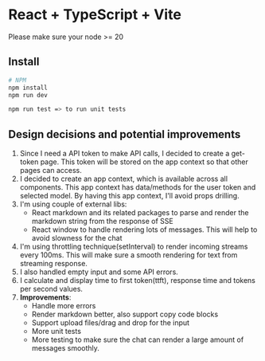 # React + TypeScript + Vite

Please make sure your node >= 20

## Install

```bash
# NPM
npm install
npm run dev

npm run test => to run unit tests
```

## Design decisions and potential improvements

1. Since I need a API token to make API calls, I decided to create a get-token page. This token will be stored on the app context so that other pages can access.
2. I decided to create an app context, which is available across all components. This app context has data/methods for the user token and selected model. By
   having this app context, I'll avoid props drilling.
3. I'm using couple of external libs:
   - React markdown and its related packages to parse and render the markdown string from the response of SSE
   - React window to handle rendering lots of messages. This will help to avoid slowness for the chat
4. I'm using throttling technique(setInterval) to render incoming streams every 100ms. This will make sure a smooth rendering for text from streaming response.
5. I also handled empty input and some API errors.
6. I calculate and display time to first token(ttft), response time and tokens per second values.
7. **Improvements**:
   - Handle more errors
   - Render markdown better, also support copy code blocks
   - Support upload files/drag and drop for the input
   - More unit tests
   - More testing to make sure the chat can render a large amount of messages smoothly.
